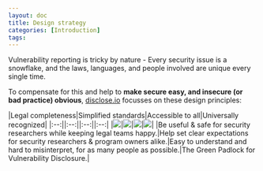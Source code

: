 ```yaml
---
layout: doc
title: Design strategy
categories: [Introduction]
tags: 
---
```

Vulnerability reporting is tricky by nature - Every security issue is a snowflake, and the laws, languages, and people involved are unique every single time. 

To compensate for this and help to **make secure easy, and insecure (or bad practice) obvious**, [disclose.io](https://disclose.io) focusses on these design principles:

|Legal completeness|Simplified standards|Accessible to all|Universally recognized|
|:--:||:--:||:--:||:--:|
|![](https://lh6.googleusercontent.com/mA1otNSRXoJeqouBGMe19CrSKheuLy6xNI2YmVVLNxy10TvjqoEmBDL3ewmF71-THQ4Z1wvy4IWbOmatd7ce7G4xmI7kW35NYJl53SDhUaM8VUzJPkU9yPISPpfpCoqP8gYLNNsq)|![](https://lh6.googleusercontent.com/jagqEQoEqK_eSo-DEQR_3bqmusJeAR7nZayADisyy63cDhQcZ59alALjw9I3sRUc_YYVXMbqSIe3Na79Jgil45GMI0rpUokY1yovGI5-RN-QrLF6D_jYWVFQCJd82OoNpiCsCzFM)|![](https://lh3.googleusercontent.com/hT8RMaIdMMZdh1qiTEp-VQFGU9g8EJ9DR8rb3MYiOd4PyddEwoGmrDaXbNDSXtOcoFVq2NM2CgHq7C8w4RL17y6dxKJDPdvFBgTt49c4fJhzCu-J0QIcqFts9-vnSW8hbYOiwr74)|![](https://lh4.googleusercontent.com/k8CP7xdI6bG2Gt7rx9q8E0PGI5pOghwSpdqX5Iw7pZ0krFlmoskwFYzSRWkbGiim0ISMa2ZD6MUbrb9niLE41e9UnCFGwOThk33iUyT8irddguLVC7FSnjOOrS4ZVJV3Qn1NIN8X)|
|Be useful & safe for security researchers while keeping legal teams happy.|Help set clear expectations for security researchers & program owners alike.|Easy to understand and hard to misinterpret, for as many people as possible.|The Green Padlock for Vulnerability Disclosure.|